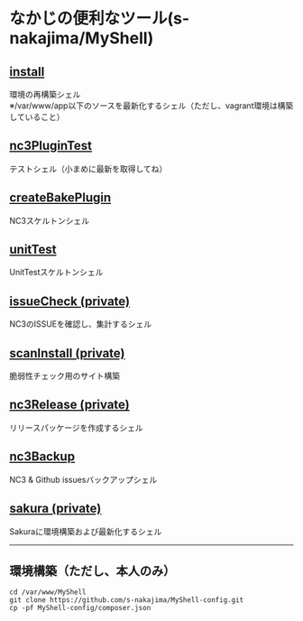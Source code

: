 # なかじの便利なツール(s-nakajima/MyShell)

## [install](https://github.com/s-nakajima/MyShell/tree/master/install)

環境の再構築シェル<br>
※/var/www/app以下のソースを最新化するシェル（ただし、vagrant環境は構築していること）

## [nc3PluginTest](https://github.com/s-nakajima/MyShell/tree/master/nc3PluginTest)

テストシェル（小まめに最新を取得してね）

## [createBakePlugin](https://github.com/s-nakajima/MyShell/tree/master/createBakePlugin)

NC3スケルトンシェル

## [unitTest](https://github.com/s-nakajima/MyShell/tree/master/createBakePlugin)

UnitTestスケルトンシェル

## [issueCheck (private)](https://github.com/s-nakajima/MyShell-issueCheck)
NC3のISSUEを確認し、集計するシェル

## [scanInstall (private)](https://github.com/s-nakajima/MyShell-scanInstall)
脆弱性チェック用のサイト構築

## [nc3Release (private)](https://github.com/s-nakajima/MyShell-nc3Release)
リリースパッケージを作成するシェル

## [nc3Backup](https://github.com/s-nakajima/MyShell-nc3Backup)
NC3 & Github issuesバックアップシェル

## [sakura (private)](https://github.com/s-nakajima/MyShell-sakura)
Sakuraに環境構築および最新化するシェル

----------

## 環境構築（ただし、本人のみ）

~~~~~
cd /var/www/MyShell
git clone https://github.com/s-nakajima/MyShell-config.git
cp -pf MyShell-config/composer.json
~~~~~
